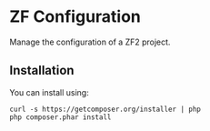ZF Configuration
================
Manage the configuration of a ZF2 project.


Installation
------------

You can install using:

```
curl -s https://getcomposer.org/installer | php
php composer.phar install
```
